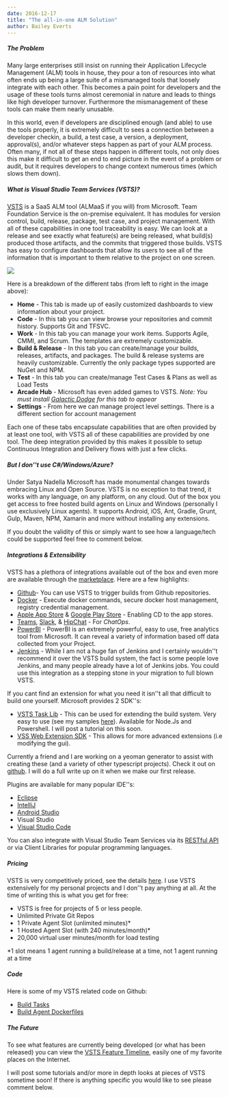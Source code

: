 ```yaml
---
date: 2016-12-17
title: "The all-in-one ALM Solution"
author: Bailey Everts
---
```


##### The Problem 
Many large enterprises still insist on running their Application Lifecycle Management (ALM) tools in house, they pour a ton of resources into what often ends up being a large suite of a mismanaged tools that loosely integrate with each other. This becomes a pain point for developers and the usage of these tools turns almost ceremonial in nature and leads to things like high developer turnover. Furthermore the mismanagement of these tools can make them nearly unusable.  

In this world, even if developers are disciplined enough (and able) to use the tools properly, it is extremely difficult to sees a connection between a developer checkin, a build, a test case, a version, a deployment, approval(s), and/or whatever steps happen as part of your ALM process. Often many, if not all of these steps happen in different tools, not only does this make it difficult to get an end to end picture in the event of a problem or audit, but it requires developers to change context numerous times (which slows them down).    

##### What is Visual Studio Team Services (VSTS)?  
[VSTS](https://www.visualstudio.com/team-services/) is a SaaS ALM tool (ALMaaS if you will) from Microsoft. Team Foundation Service is the on-premise equivalent. It has modules for version control, build, release, package, test case, and project management. With all of these capabilities in one tool traceability is easy. We can look at a release and see exactly what feature(s) are being released, what build(s) produced those artifacts, and the commits that triggered those builds. VSTS has easy to configure dashboards that allow its users to see all of the information that is important to them relative to the project on one screen.    

![](/content/images/2016/12/Screenshot-from-2016-12-11-15-24-43.png)    

Here is a breakdown of the different tabs (from left to right in the image above):

* **Home** - This tab is made up of easily customized dashboards to view information about your project.
* **Code** - In this tab you can view browse your repositories and commit history. Supports Git and TFSVC.
* **Work** - In this tab you can manage your work items. Supports Agile, CMMI, and Scrum. The templates are extremely customizable.
* **Build & Release** - In this tab you can create/manage your builds, releases, artifacts, and packages. The build & release systems are heavily customizable. Currently the only package types supported are NuGet and NPM. 
* **Test** - In this tab you can create/manage Test Cases & Plans as well as Load Tests
* **Arcade Hub** - Microsoft has even added games to VSTS. *Note: You must install [Galactic Dodge](https://marketplace.visualstudio.com/items?itemName=ms-devlabs.galactic-dodge) for this tab to appear*
* **Settings** - From here we can manage project level settings. There is a different section for account management  

Each one of these tabs encapsulate capabilities that are often provided by at least one tool, with VSTS all of these capabilities are provided by one tool. The deep integration provided by this makes it possible to setup Continuous Integration and Delivery flows with just a few clicks. 

##### But I don''t use C#/Windows/Azure?  
Under Satya Nadella Microsoft has made monumental changes towards embracing Linux and Open Source. VSTS is no exception to that trend, it works with any language, on any platform, on any cloud. Out of the box you get access to free hosted build agents on  Linux and Windows (personally I use exclusively Linux agents). It supports Android, iOS, Ant, Gradle, Grunt, Gulp, Maven, NPM, Xamarin and more without installing any extensions.  

If you doubt the validity of this or simply want to see how a language/tech could be supported feel free to comment below.

##### Integrations & Extensibility  
VSTS has a plethora of integrations available out of the box and even more are available through the [marketplace](http://marketplace.visualstudio.com/vsts). Here are a few highlights:

* [Github](https://marketplace.visualstudio.com/items?itemName=ms-vsts.services-github)- You can use VSTS to trigger builds from Github repositories.  
* [Docker](https://marketplace.visualstudio.com/items?itemName=ms-vscs-rm.docker) - Execute docker commands, secure docker host management, registry credential management.
* [Apple App Store](https://marketplace.visualstudio.com/items?itemName=ms-vsclient.app-store) & [Google Play Store](https://marketplace.visualstudio.com/items?itemName=ms-vsclient.google-play) - Enabling CD to the app stores.
* [Teams](https://marketplace.visualstudio.com/items?itemName=ms-vsts.vss-services-teams), [Slack](https://marketplace.visualstudio.com/items?itemName=ms-vsts.vss-services-slack), & [HipChat](https://marketplace.visualstudio.com/items?itemName=ms-vsts.services-hipchat) - For *ChatOps*.
* [PowerBI](https://www.visualstudio.com/en-us/docs/report/powerbi/connect-vso-pbi-vs) - PowerBI is an extremely powerful, easy to use, free analytics tool from Microsoft. It can reveal a variety of information based off data collected from your Project.
* [Jenkins](https://marketplace.visualstudio.com/items?itemName=ms-vsts.services-jenkins) - While I am not a huge fan of Jenkins and I certainly wouldn''t recommend it over the VSTS build system, the fact is some people love Jenkins, and many people already have a lot of Jenkins jobs. You could use this integration as a stepping stone in your migration to full blown VSTS.

If you cant find an extension for what you need it isn''t all that difficult to build one yourself. Microsoft provides 2 SDK''s:  

* [VSTS Task Lib](https://github.com/Microsoft/vsts-task-lib) - This can be used for extending the build system. Very easy to use (see my samples [here](https://github.com/beverts312/vsts-build-tasks)). Available for Node.Js and Powershell. I will post a tutorial on this soon.
* [VSS Web Extension SDK](https://github.com/Microsoft/vss-web-extension-sdk) - This allows for more advanced extensions (i.e modifying the gui).  

Currently a friend and I are working on a yeoman generator to assist with creating these (and a variety of other typescript projects). Check it out on [github](https://github.com/swellaby/generator-swell). I will do a full write up on it when we make our first release.

Plugins are available for many popular IDE''s:  

* [Eclipse](https://java.visualstudio.com/Downloads/eclipseplugin/Index)
* [IntelliJ](https://java.visualstudio.com/Downloads/intellijplugin/Index)
* [Android Studio](https://java.visualstudio.com/Downloads/androidstudioplugin/Index)
* Visual Studio
* [Visual Studio Code](https://marketplace.visualstudio.com/items?itemName=ms-vsts.team)

You can also integrate with Visual Studio Team Services via its [RESTful API](https://www.visualstudio.com/en-us/docs/integrate/api/overview) or via Client Libraries for popular programming languages.   

##### Pricing  
VSTS is very competitively priced, see the details [here](https://www.visualstudio.com/team-services/pricing/). I use VSTS extensively for my personal projects and I don''t pay anything at all. At the time of writing this is what you get for free:  

* VSTS is free for projects of 5 or less people.  
* Unlimited Private Git Repos
* 1 Private Agent Slot (unlimited minutes)*
* 1 Hosted Agent Slot (with 240 minutes/month)*
* 20,000 virtual user minutes/month for load testing

*1 slot means 1 agent running a build/release at a time, not 1 agent running at a time  

##### Code  
Here is some of my VSTS related code on Github:  

* [Build Tasks](https://github.com/beverts312/vsts-build-tasks)  
* [Build Agent Dockerfiles](https://github.com/beverts312/vsts-agent)  

##### The Future  
To see what features are currently being developed (or what has been released) you can view the [VSTS Feature Timeline](https://www.visualstudio.com/en-us/articles/news/features-timeline), easily one of my favorite places on the Internet.  

I will post some tutorials and/or more in depth looks at pieces of VSTS sometime soon! If there is anything specific you would like to see please comment below.